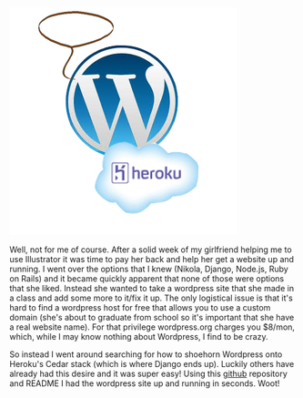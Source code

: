 <!-- 
.. title: I made a Wordpress site on Heroku!
.. slug: i-made-a-wordpress-site-on-heroku
.. date: 2015-05-01 09:41:25 UTC-05:00
.. tags: 
.. category: 
.. link: 
.. description: 
.. type: text
-->

![wordpress riding heroku](/images/wordpress_heroku.png)

Well, not for me of course. After a solid week of my girlfriend helping me to use Illustrator it was
time to pay her back and help her get a website up and running. I went over the options that I knew
(Nikola, Django, Node.js, Ruby on Rails) and it became quickly apparent that none of those were
options that she liked. Instead she wanted to take a wordpress site that she made in a class and add
some more to it/fix it up. The only logistical issue is that it's hard to find a wordpress host for
free that allows you to use a custom domain (she's about to graduate from school so it's important
that she have a real website name). For that privilege wordpress.org charges you $8/mon, which,
while I may know nothing about Wordpress, I find to be crazy.

So instead I went around searching for how to shoehorn Wordpress onto Heroku's Cedar stack (which is
where Django ends up). Luckily others have already had this desire and it was super easy!  Using
this [github](https://github.com/mhoofman/wordpress-heroku) repository and README I had the
wordpress site up and running in seconds. Woot!
